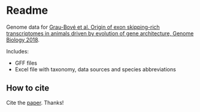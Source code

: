 # Readme
Genome data for [Grau-Bové et al. Origin of exon skipping-rich transcriptomes in animals driven by evolution of gene architecture, Genome Biology 2018](https://genomebiology.biomedcentral.com/articles/10.1186/s13059-018-1499-9).

Includes:
* GFF files
* Excel file with taxonomy, data sources and species abbreviations

## How to cite

Cite the [paper](https://genomebiology.biomedcentral.com/articles/10.1186/s13059-018-1499-9). Thanks!
